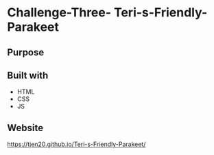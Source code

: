# Challenge-Three- Teri-s-Friendly-Parakeet

## Purpose


## Built with
* HTML
* CSS
* JS

## Website 
https://tjen20.github.io/Teri-s-Friendly-Parakeet/
